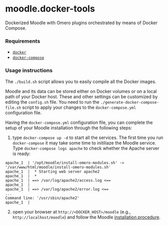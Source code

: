 # moodle.docker-tools

Dockerized Moodle with Omero plugins orchestrated by means of Docker Compose.


### Requirements

* [`docker`](https://docs.docker.com/install/)
* [`docker-compose`](https://docs.docker.com/compose/install/)

### Usage instructions

The `./build.sh` script allows you to easily compile all the Docker images.

Moodle and its data can be stored either on Docker volumes or on a local path of your Docker host. These and other settings can be customized by editing the `config.sh` file. You need to run the `./generate-docker-compose-file.sh` script to apply your changes to the `docker-compose.yml` configuration file.

Having the `docker-compose.yml` configuration file, you can complete the setup of your Moodle installation through the following steps:

1. type `docker-compose up -d` to start all the services. The first time you run `docker-compose` it may take some time to initiliaze the Moodle service. Type `docker-compose logs apache` to check whether the Apache server is ready:

```
apache_1  | '/opt/moodle/install-omero-modules.sh' -> '/var/www/html/moodle/install-omero-modules.sh'
apache_1  |  * Starting web server apache2
apache_1  |  *
apache_1  | ==> /var/log/apache2/access.log <==
apache_1  |
apache_1  | ==> /var/log/apache2/error.log <==
...
Command line: '/usr/sbin/apache2'
apache_1  |
```

2. open your browser at `http://<DOCKER_HOST>/moodle` (e.g., `http://localhost/moodle`) and follow the Moodle [installation procedure](docs/install.md).
